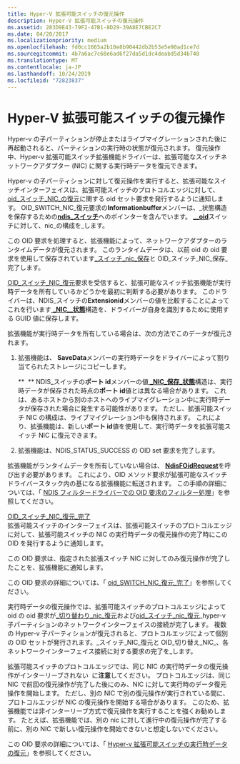 ```yaml
---
title: Hyper-V 拡張可能スイッチの復元操作
description: Hyper-V 拡張可能スイッチの復元操作
ms.assetid: 283D9E43-79F2-47B1-8D29-39A8E7CBE2C7
ms.date: 04/20/2017
ms.localizationpriority: medium
ms.openlocfilehash: fd0cc1665a2b10e8b90442db2b53e5e90ad1ce7d
ms.sourcegitcommit: 4b7a6ac7c68e6ad6f27da5d1dc4deabd5d34b748
ms.translationtype: MT
ms.contentlocale: ja-JP
ms.lasthandoff: 10/24/2019
ms.locfileid: "72823837"
---
```

# <a name="hyper-v-extensible-switch-restore-operations"></a>Hyper-V 拡張可能スイッチの復元操作


Hyper-v の子パーティションが停止またはライブマイグレーションされた後に再起動されると、パーティションの実行時の状態が復元されます。 復元操作中、Hyper-v 拡張可能スイッチ拡張機能ドライバーは、拡張可能なスイッチネットワークアダプター (NIC) に関する実行時データを復元できます。

Hyper-v の子パーティションに対して復元操作を実行すると、拡張可能なスイッチインターフェイスは、拡張可能スイッチのプロトコルエッジに対して、 [oid\_スイッチ\_NIC\_の復元](https://docs.microsoft.com/windows-hardware/drivers/network/oid-switch-nic-save)に関する oid セット要求を発行するように通知します。 OID\_SWITCH\_NIC\_復元要求の**Informationbuffer**メンバーは、\_状態構造を保存するための[**ndis\_スイッチ**](https://docs.microsoft.com/windows-hardware/drivers/ddi/ntddndis/ns-ntddndis-_ndis_switch_nic_save_state)へのポインターを含んでいます。 [ **\_\_oid**](https://docs.microsoft.com/windows-hardware/drivers/ddi/ndis/ns-ndis-_ndis_oid_request)スイッチに対して、nic\_の構成を\_します。

この OID 要求を処理すると、拡張機能によって、ネットワークアダプターのランタイムデータが復元されます。 このランタイムデータは、以前 oid の oid 要求を使用して保存されています[\_スイッチ\_nic\_保存](https://docs.microsoft.com/windows-hardware/drivers/network/oid-switch-nic-save)と OID\_スイッチ\_NIC\_保存\_完了します。

[OID\_スイッチ\_NIC\_復元](https://docs.microsoft.com/windows-hardware/drivers/network/oid-switch-nic-restore)要求を受信すると、拡張可能なスイッチ拡張機能が実行時データを所有しているかどうかを最初に判断する必要があります。 このドライバーは、NDIS\_スイッチの**Extensionid**メンバーの値を比較することによってこれを行います[ **\_NIC\_\_状態**](https://docs.microsoft.com/windows-hardware/drivers/ddi/ntddndis/ns-ntddndis-_ndis_switch_nic_save_state)構造を、ドライバーが自身を識別するために使用する GUID 値に保存します。

拡張機能が実行時データを所有している場合は、次の方法でこのデータが復元されます。

1.  拡張機能は、 **SaveData**メンバーの実行時データをドライバーによって割り当てられたストレージにコピーします。

    **  ** NDIS\_スイッチの**ポート id**メンバーの値[ **\_NIC\_保存\_状態**](https://docs.microsoft.com/windows-hardware/drivers/ddi/ntddndis/ns-ntddndis-_ndis_switch_nic_save_state)構造は、実行時データが保存された時点の**ポート id**値とは異なる場合があります。 これは、あるホストから別のホストへのライブマイグレーション中に実行時データが保存された場合に発生する可能性があります。 ただし、拡張可能スイッチ NIC の構成は、ライブマイグレーション中も保持されます。 これにより、拡張機能は、新しい**ポート id**値を使用して、実行時データを拡張可能スイッチ NIC に復元できます。

     

2.  拡張機能は、NDIS\_STATUS\_SUCCESS の OID set 要求を完了します。

拡張機能がランタイムデータを所有していない場合は、 [**NdisFOidRequest**](https://docs.microsoft.com/windows-hardware/drivers/ddi/ndis/nf-ndis-ndisfoidrequest)を呼び出す必要があります。 これにより、OID メソッド要求が拡張可能なスイッチドライバースタック内の基になる拡張機能に転送されます。 この手順の詳細については、「 [NDIS フィルタードライバーでの OID 要求のフィルター処理](filtering-oid-requests-in-an-ndis-filter-driver.md)」を参照してください。

<a href="" id="oid-switch-nic-restore-complete"></a>[OID\_スイッチ\_NIC\_復元\_完了](https://docs.microsoft.com/windows-hardware/drivers/network/oid-switch-nic-restore-complete)  
拡張可能スイッチのインターフェイスは、拡張可能スイッチのプロトコルエッジに対して、拡張可能スイッチの NIC の実行時データの復元操作の完了時にこの OID を発行するように通知します。

この OID 要求は、指定された拡張スイッチ NIC に対してのみ復元操作が完了したことを、拡張機能に通知します。

この OID 要求の詳細については、「 [oid\_SWITCH\_NIC\_復元\_完了](https://docs.microsoft.com/windows-hardware/drivers/network/oid-switch-nic-restore-complete)」を参照してください。

実行時データの復元操作では、拡張可能スイッチのプロトコルエッジによって oid の oid 要求が[\_切り替わり\_nic\_復元](https://docs.microsoft.com/windows-hardware/drivers/network/oid-switch-nic-restore)および[oid\_スイッチ\_nic\_復元](https://docs.microsoft.com/windows-hardware/drivers/network/oid-switch-nic-restore-complete)\_hyper-v 子パーティションのネットワークインターフェイスの接続が完了します。 複数の Hyper-v 子パーティションが復元されると、プロトコルエッジによって個別の OID セットが発行されます。\_スイッチ\_NIC\_復元と OID\_切り替え\_NIC\_、各ネットワークインターフェイス接続に対する要求の完了を\_します。

拡張可能スイッチのプロトコルエッジでは、同じ NIC の実行時データの復元操作がインターリーブされない  に**注意**してください。 プロトコルエッジは、同じ NIC で前回の復元操作が完了した後にのみ、NIC に対して実行時のデータ復元操作を開始します。 ただし、別の NIC で別の復元操作が実行されている間に、プロトコルエッジが NIC の復元操作を開始する場合があります。 このため、拡張機能では非インターリーブ方式で復元操作を実行することを強くお勧めします。 たとえば、拡張機能では、別の nic に対して進行中の復元操作が完了する前に、別の NIC で新しい復元操作を開始できないと想定しないでください。

 

この OID 要求の詳細については、「 [Hyper-v 拡張可能スイッチの実行時データの復元](restoring-hyper-v-extensible-switch-run-time-data.md)」を参照してください。

 

 





